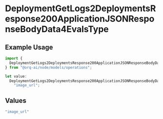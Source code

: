 # DeploymentGetLogs2DeploymentsResponse200ApplicationJSONResponseBodyData4EvalsType

## Example Usage

```typescript
import {
  DeploymentGetLogs2DeploymentsResponse200ApplicationJSONResponseBodyData4EvalsType,
} from "@orq-ai/node/models/operations";

let value:
  DeploymentGetLogs2DeploymentsResponse200ApplicationJSONResponseBodyData4EvalsType =
    "image_url";
```

## Values

```typescript
"image_url"
```